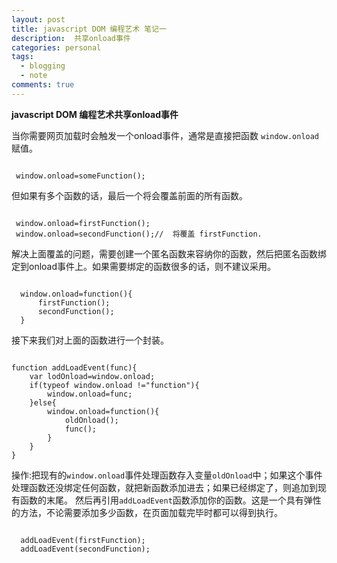 ```yaml
---
layout: post
title: javascript DOM 编程艺术 笔记一
description:  共享onload事件
categories: personal
tags: 
  - blogging
  - note
comments: true
---
```



**javascript DOM 编程艺术共享onload事件**

当你需要网页加载时会触发一个onload事件，通常是直接把函数 ```window.onload``` 赋值。

<pre><code>
 window.onload=someFunction();
</code></pre>

但如果有多个函数的话，最后一个将会覆盖前面的所有函数。

<pre><code>
 window.onload=firstFunction();
 window.onload=secondFunction();//  将覆盖 firstFunction.
</code></pre>

解决上面覆盖的问题，需要创建一个匿名函数来容纳你的函数，然后把匿名函数绑定到onload事件上。如果需要绑定的函数很多的话，则不建议采用。

<pre><code>
  window.onload=function(){
      firstFunction();
      secondFunction();
  }
</code></pre>

接下来我们对上面的函数进行一个封装。

<pre><code>
function addLoadEvent(func){
    var lodOnload=window.onload;
    if(typeof window.onload !="function"){
        window.onload=func;
    }else{
        window.onload=function(){
            oldOnload();
            func();
        }
    }
}
</code></pre>

操作:把现有的```window.onload```事件处理函数存入变量```oldOnload```中；如果这个事件处理函数还没绑定任何函数，就把新函数添加进去；如果已经绑定了，则追加到现有函数的末尾。
然后再引用```addLoadEvent```函数添加你的函数。这是一个具有弹性的方法，不论需要添加多少函数，在页面加载完毕时都可以得到执行。

<pre><code>
  addLoadEvent(firstFunction);
  addLoadEvent(secondFunction);
</code></pre>





